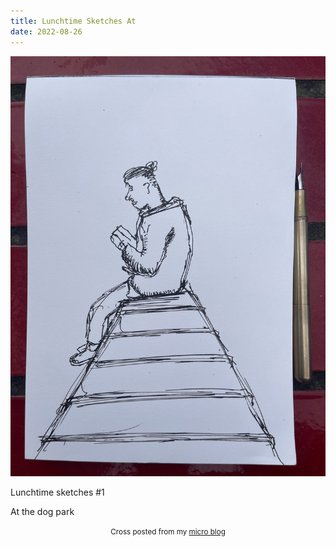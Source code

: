 ```yaml
---
title: Lunchtime Sketches At
date: 2022-08-26
---
```

![Lunchtime Sketches At](image/0866e14f37.jpg)

<p>Lunchtime sketches #1</p>
<p>At the dog park</p>



<center><small>Cross posted from my <a href='http://micro.blog/joshnicholas'>micro blog</a></small></center>

    